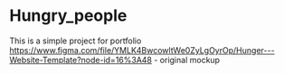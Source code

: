 # Hungry_people


This is a simple project for portfolio
<br>
https://www.figma.com/file/YMLK4BwcowltWe0ZyLgOyrOp/Hunger---Website-Template?node-id=16%3A48 - original mockup 
